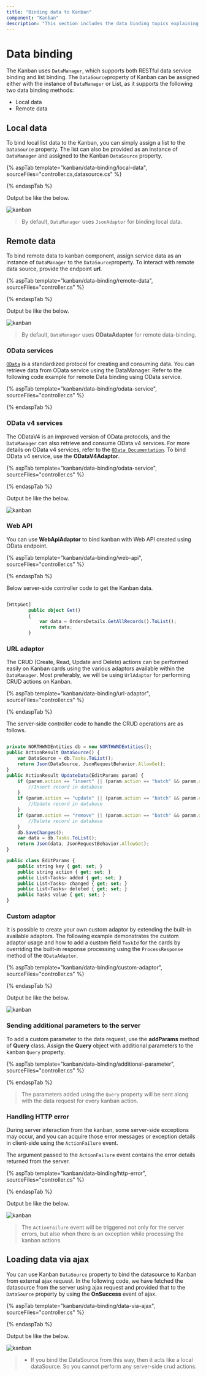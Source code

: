 ```yaml
---
title: "Binding data to Kanban"
component: "Kanban"
description: "This section includes the data binding topics explaining how to bind various data sources to Kanban using DataManager adaptors."
---
```


# Data binding

The Kanban uses `DataManager`, which supports both RESTful data service binding and list binding. The `DataSource`property of Kanban can be assigned either with the instance of `DataManager` or List, as it supports the following two data binding methods:

* Local data
* Remote data

## Local data

To bind local list data to the Kanban, you can simply assign a list to the `DataSource` property. The list can also be provided as an instance of `DataManager` and assigned to the Kanban `DataSource` property.

{% aspTab template="kanban/data-binding/local-data", sourceFiles="controller.cs,datasource.cs" %}

{% endaspTab %}

Output be like the below.

![kanban](./images/local-data.PNG)

> By default, `DataManager` uses `JsonAdaptor` for binding local data.

## Remote data

To bind remote data to kanban component, assign service data as an instance of `DataManager` to the `DataSource`property. To interact with remote data source,  provide the endpoint **url**.

{% aspTab template="kanban/data-binding/remote-data", sourceFiles="controller.cs" %}

{% endaspTab %}

Output be like the below.

![kanban](./images/remote-data.PNG)

> By default, `DataManager` uses **ODataAdaptor** for remote data-binding.

### OData services

[`OData`](http://www.odata.org/documentation/odata-version-3-0/) is a standardized protocol for creating and consuming data. You can retrieve data from OData service using the DataManager. Refer to the following code example for remote Data binding using OData service.

{% aspTab template="kanban/data-binding/odata-service", sourceFiles="controller.cs" %}

{% endaspTab %}

### OData v4 services

The ODataV4 is an improved version of OData protocols, and the `DataManager` can also retrieve and consume OData v4 services. For more details on OData v4 services, refer to the [`OData Documentation`](http://docs.oasis-open.org/odata/odata/v4.0/errata03/os/complete/part1-protocol/odata-v4.0-errata03-os-part1-protocol-complete.html#_Toc453752197). To bind OData v4 service, use the **ODataV4Adaptor**.

{% aspTab template="kanban/data-binding/odata-service", sourceFiles="controller.cs" %}

{% endaspTab %}

Output be like the below.

![kanban](./images/odata-v4.PNG)

### Web API

You can use **WebApiAdaptor** to bind kanban with Web API created using OData endpoint.

{% aspTab template="kanban/data-binding/web-api", sourceFiles="controller.cs" %}

{% endaspTab %}

Below server-side controller code to get the Kanban data.

```typescript

[HttpGet]
        public object Get()
        {
            var data = OrdersDetails.GetAllRecords().ToList();
            return data;
        }

```

### URL adaptor

The CRUD (Create, Read, Update and Delete) actions can be performed easily on Kanban cards using the various adaptors available within the `DataManager`. Most preferably, we will be using `UrlAdaptor` for performing CRUD actions on Kanban.

{% aspTab template="kanban/data-binding/url-adaptor", sourceFiles="controller.cs" %}

{% endaspTab %}

The server-side controller code to handle the CRUD operations are as follows.

```typescript

private NORTHWNDEntities db = new NORTHWNDEntities();
public ActionResult DataSource() {
    var DataSource = db.Tasks.ToList();
    return Json(DataSource, JsonRequestBehavior.AllowGet);
}
public ActionResult UpdateData(EditParams param) {
    if (param.action == "insert" || (param.action == "batch" && param.added != null)) {
        //Insert record in database
    }
    if (param.action == "update" || (param.action == "batch" && param.changed != null)) {
        //Update record in database
    }
    if (param.action == "remove" || (param.action == "batch" && param.deleted != null)) {
        //Delete record in database
    }
    db.SaveChanges();
    var data = db.Tasks.ToList();
    return Json(data, JsonRequestBehavior.AllowGet);
}

public class EditParams {
    public string key { get; set; }
    public string action { get; set; }
    public List<Tasks> added { get; set; }
    public List<Tasks> changed { get; set; }
    public List<Tasks> deleted { get; set; }
    public Tasks value { get; set; }
}
```

### Custom adaptor

It is possible to create your own custom adaptor by extending the built-in available adaptors. The following example demonstrates the custom adaptor usage and how to add a custom field `TaskId` for the cards by overriding the built-in response processing using the `ProcessResponse` method of the `ODataAdaptor`.

{% aspTab template="kanban/data-binding/custom-adaptor", sourceFiles="controller.cs" %}

{% endaspTab %}

Output be like the below.

![kanban](./images/custom-adaptor.PNG)

### Sending additional parameters to the server

To add a custom parameter to the data request, use the **addParams** method of **Query** class. Assign the **Query** object with additional parameters to the kanban `Query` property.

{% aspTab template="kanban/data-binding/additional-parameter", sourceFiles="controller.cs" %}

{% endaspTab %}

> The parameters added using the `Query` property will be sent along with the data request for every kanban action.

### Handling HTTP error

During server interaction from the kanban, some server-side exceptions may occur, and you can acquire those error messages or exception details
in client-side using the `ActionFailure` event.

The argument passed to the `ActionFailure` event contains the error details returned from the server.

{% aspTab template="kanban/data-binding/http-error", sourceFiles="controller.cs" %}

{% endaspTab %}

Output be like the below.

![kanban](./images/http-error.PNG)

> The `ActionFailure` event will be triggered not only for the server errors, but
also when there is an exception while processing the kanban actions.

## Loading data via ajax

You can use Kanban `DataSource` property to bind the datasource to Kanban from external ajax request. In the following code, we have fetched the datasource from the server using ajax request and provided that to the `DataSource` property by using the **OnSuccess** event of ajax.

{% aspTab template="kanban/data-binding/data-via-ajax", sourceFiles="controller.cs" %}

{% endaspTab %}

Output be like the below.

![kanban](./images/ajax-data.PNG)

> * If you bind the DataSource from this way, then it acts like a local dataSource. So you cannot perform any server-side crud actions.

